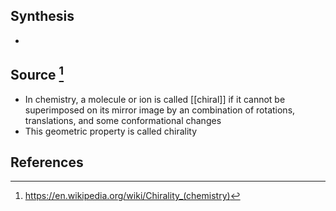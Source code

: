 ## Synthesis
- 
## Source [^1]
- In chemistry, a molecule or ion is called [[chiral]] if it cannot be superimposed on its mirror image by an combination of rotations, translations, and some conformational changes
- This geometric property is called chirality
## References

[^1]: https://en.wikipedia.org/wiki/Chirality_(chemistry)